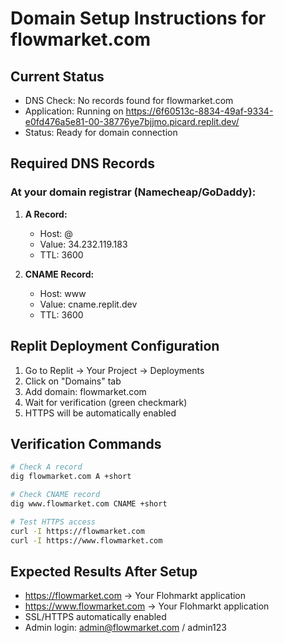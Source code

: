 # Domain Setup Instructions for flowmarket.com

## Current Status
- DNS Check: No records found for flowmarket.com
- Application: Running on https://6f60513c-8834-49af-9334-e0fd476a5e81-00-38776ye7bjjmo.picard.replit.dev/
- Status: Ready for domain connection

## Required DNS Records

### At your domain registrar (Namecheap/GoDaddy):

1. **A Record:**
   - Host: @
   - Value: 34.232.119.183
   - TTL: 3600

2. **CNAME Record:**
   - Host: www
   - Value: cname.replit.dev
   - TTL: 3600

## Replit Deployment Configuration

1. Go to Replit → Your Project → Deployments
2. Click on "Domains" tab
3. Add domain: flowmarket.com
4. Wait for verification (green checkmark)
5. HTTPS will be automatically enabled

## Verification Commands
```bash
# Check A record
dig flowmarket.com A +short

# Check CNAME record  
dig www.flowmarket.com CNAME +short

# Test HTTPS access
curl -I https://flowmarket.com
curl -I https://www.flowmarket.com
```

## Expected Results After Setup
- https://flowmarket.com → Your Flohmarkt application
- https://www.flowmarket.com → Your Flohmarkt application
- SSL/HTTPS automatically enabled
- Admin login: admin@flowmarket.com / admin123
